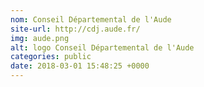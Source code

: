 ```yaml
---
nom: Conseil Départemental de l'Aude
site-url: http://cdj.aude.fr/
img: aude.png
alt: logo Conseil Départemental de l'Aude
categories: public
date: 2018-03-01 15:48:25 +0000
---
```


